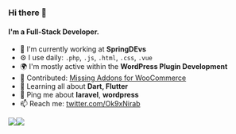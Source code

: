 ### Hi there 👋

#### I'm a Full-Stack Developer.

- 🏢 I'm currently working at **SpringDEvs**
- ⚙️ I use daily: `.php`, `.js`, `.html`, `.css`, `.vue`
- 🌍 I'm mostly active within the **WordPress Plugin Development**
- 💅 Contributed: [Missing Addons for WooCommerce](https://wordpress.org/plugins/wc-essential-addons/)
- 🌱 Learning all about **Dart, Flutter**
- 💬 Ping me about **laravel**, **wordpress**
- 📫 Reach me: [twitter.com/Ok9xNirab](https://twitter.com/Ok9xNirab)

<div style="display:flex;align-items:center;">
    <img src="https://github-readme-stats.vercel.app/api?username=ok9xnirab&show_icons=true&theme=material-palenight&count_private=true&hide_border=true" />
    <img src="https://github-readme-stats.vercel.app/api/top-langs?username=ok9xnirab&show_icons=true&theme=material-palenight&hide_border=true&layout=compact" />
</div>
